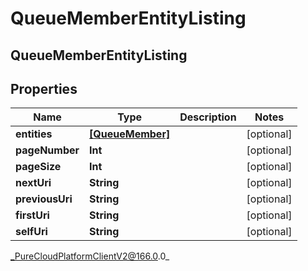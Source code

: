 # QueueMemberEntityListing

## QueueMemberEntityListing

## Properties

|Name | Type | Description | Notes|
|------------ | ------------- | ------------- | -------------|
| **entities** | [**[QueueMember]**]([QueueMember]) |  | [optional] |
| **pageNumber** | **Int** |  | [optional] |
| **pageSize** | **Int** |  | [optional] |
| **nextUri** | **String** |  | [optional] |
| **previousUri** | **String** |  | [optional] |
| **firstUri** | **String** |  | [optional] |
| **selfUri** | **String** |  | [optional] |



_PureCloudPlatformClientV2@166.0.0_
